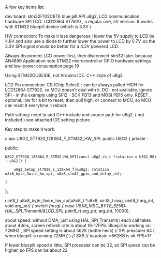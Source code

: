 
A few key items list:

dev board: stm32F103C8T6 blue pill
API u8g2, LCD communication: hardware SPI
LCD: LCD12864 ST7920  , a regular one, 5V version.
It works with STM32 bluepill device (which is 3.3V )

HW connection:
To make it less dangerous I lower the 5V supply to LCD be 4.8V and also use a diode to further lower the power to LCD by 0.7V.
so the 3.3V SPI signal should be better for a 4.2V powered LCD.


Always disconnect LCD power first, then disconnect stm32 later. because
AN4899
Application note
STM32 microcontroller GPIO hardware settings
and low-power consumption
page 19



Using STM32CUBEIDE, not Arduino IDE.
C++ style of u8g2

LCD Pin connection:
CS (Chip Select) : can be always pulled HIGH for LCD12864 ST7920. so MCU doesn't deal with it.
DC : not available, ignore
SPI - in the example using SPI2 - SCK PB13 and MOSI PB15 only.
RESET , optional, low for a bit to reset, then pull high,  or connect to MCU, so MCU can reset it everytime it reboot.



Path setting:
need to add C++ include and source path for u8g2. ( not included )
see attached IDE setting picture


Key step to make it work:


class U8G2_ST7920_128X64_F_STM32_HW_SPI: public U8G2 {
    private :

public:

    U8G2_ST7920_128X64_F_STM32_HW_SPI(const u8g2_cb_t *rotation = U8G2_R0) : U8G2() {

        u8g2_Setup_st7920_s_128x64_f(&u8g2, rotation, u8x8_byte_3wire_hw_spi, u8x8_stm32_gpio_and_delay_cb);

    }
};

uint8_t u8x8_byte_3wire_hw_spi(u8x8_t *u8x8, uint8_t msg, uint8_t arg_int, void *arg_ptr) {
    switch (msg) {
    case U8X8_MSG_BYTE_SEND:
        HAL_SPI_Transmit(&LCD_SPI, (uint8_t*) arg_ptr, arg_int, 10000);
		

about speed:
without DMA, just using HAL_SPI_Transmit()
each call takes about 43ms,  screen refresh rate is about 16-17FPS.
Bluepill is working on 72MHZ ,  SPI speed setting is about 562K (bottle neck)
// SPI prescaler 64  ( when bluepill is running 72MHZ )
// 8X9
// baudrate =562KB is ok  FPS=17

If lower bluepill speed a little, SPI prescaler can be 32, so SPI speed can be higher, so FPS can be about 22


		